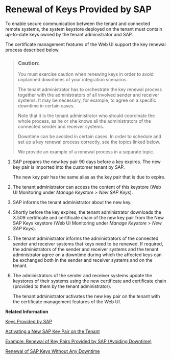 <!-- loio5db16f58ec6947698168ce27f3361a80 -->

# Renewal of Keys Provided by SAP

To enable secure communication between the tenant and connected remote systems, the system keystore deployed on the tenant must contain up-to-date keys owned by the tenant administrator and SAP.



The certificate management features of the Web UI support the key renewal process described below.

> ### Caution:  
> You must exercise caution when renewing keys in order to avoid unplanned downtimes of your integration scenarios.
> 
> The tenant administrator has to orchestrate the key renewal process together with the administrators of all involved sender and receiver systems. It may be necessary, for example, to agree on a specific downtime in certain cases.
> 
> Note that it is the tenant administrator who should coordinate the whole process, as he or she knows all the administrators of the connected sender and receiver systems.
> 
> Downtime can be avoided in certain cases. In order to schedule and set up a key renewal process correctly, see the topics linked below.
> 
> We provide an example of a renewal process in a separate topic.

1.  SAP prepares the new key pair 90 days before a key expires. The new key pair is imported into the customer tenant by SAP.

    The new key pair has the same alias as the key pair that is due to expire.

2.  The tenant administrator can access the content of this keystore \(Web UI Monitoring under *Manage Keystore* \> *New SAP Keys*\).

3.  SAP informs the tenant administrator about the new key.

4.  Shortly before the key expires, the tenant administrator downloads the X.509 certificate and certificate chain of the new key pair from the New SAP Keys keystore \(Web UI Monitoring under *Manage Keystore* \> *New SAP Keys*\).

5.  The tenant administrator informs the administrators of the connected sender and receiver systems that keys need to be renewed. If required, the administrators of the sender and receiver systems and the tenant administrator agree on a downtime during which the affected keys can be exchanged both in the sender and receiver systems and on the tenant.

6.  The administrators of the sender and receiver systems update the keystores of their systems using the new certificate and certificate chain \(provided to them by the tenant administrator\).

    The tenant administrator activates the new key pair on the tenant with the certificate management features of the Web UI.


**Related Information**  


[Keys Provided by SAP](keys-provided-by-sap-9d8a60b.md "")

[Activating a New SAP Key Pair on the Tenant](activating-a-new-sap-key-pair-on-the-tenant-ada2969.md "")

[Example: Renewal of Key Pairs Provided by SAP \(Avoiding Downtime\)](example-renewal-of-key-pairs-provided-by-sap-avoiding-downtime-fe87373.md "")

[Renewal of SAP Keys Without Any Downtime](renewal-of-sap-keys-without-any-downtime-2218fa4.md "")

